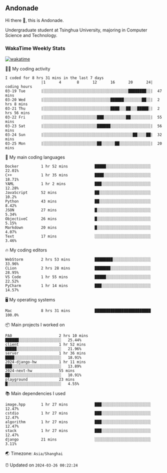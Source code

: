 ## Andonade

Hi there 👋, this is Andonade.

Undergraduate student at Tsinghua University, majoring in Computer Science and Technology.

### WakaTime Weekly Stats

[![wakatime](https://wakatime.com/badge/user/018bd8cc-ca3d-4a3e-a11d-74879d0e0c99.svg)](https://wakatime.com/@018bd8cc-ca3d-4a3e-a11d-74879d0e0c99)

🧑‍💻 My coding activity 

```text
I coded for 8 hrs 31 mins in the last 7 days
          		|1      4       8      12      16      20      24|	coding hours
03-19 Tue		|░░░░░░░░░░░░░░░░░░░░░░░░░░░░░░░░░░░░░░████████░░|	47 mins
03-20 Wed		|░░░░░░░░░░░░░░░░░░░░░░░░░░░░░░██████░░░░░░░░██░░|	2 hrs 8 mins
03-21 Thu		|░░░░░░░░░░░░░░░░░░░░░░░░░░░░░░████░░░██░░░█████░|	2 hrs 56 mins
03-22 Fri		|░░░░░░░░░░░░░░░░░░░░░░░░███░░░░░░░░░░██░░░░░░░░░|	55 mins
03-23 Sat		|░░░░░░░░░░░░░░░░░░░░░░░░██████░░░░░░░░░░░░░░░░░░|	56 mins
03-24 Sun		|░░░░░░░░░░░░░░░░░░░░░░░░░░░░░░░░░░░░░░░░██░░░░██|	32 mins
03-25 Mon		|░░░░░░░░░░░░░░░░░░░░░░░░██░░░░░░██░░░░░░░░░░░░░░|	20 mins
```

🌱 My main coding languages 

```text
Docker         	1 hr 52 mins        	█████░░░░░░░░░░░░░░░░░░░░	22.01%
C++            	1 hr 35 mins        	████░░░░░░░░░░░░░░░░░░░░░	18.71%
YAML           	1 hr 2 mins         	███░░░░░░░░░░░░░░░░░░░░░░	12.28%
JavaScript     	52 mins             	██░░░░░░░░░░░░░░░░░░░░░░░	10.2%
Python         	43 mins             	██░░░░░░░░░░░░░░░░░░░░░░░	8.42%
JSON           	27 mins             	█░░░░░░░░░░░░░░░░░░░░░░░░	5.34%
ObjectiveC     	26 mins             	█░░░░░░░░░░░░░░░░░░░░░░░░	5.15%
Markdown       	20 mins             	█░░░░░░░░░░░░░░░░░░░░░░░░	4.07%
Text           	17 mins             	░░░░░░░░░░░░░░░░░░░░░░░░░	3.46%
```

🔥 My coding editors 

```text
WebStorm       	2 hrs 53 mins       	████████░░░░░░░░░░░░░░░░░	33.96%
CLion          	2 hrs 28 mins       	███████░░░░░░░░░░░░░░░░░░	28.95%
VS Code        	1 hr 55 mins        	█████░░░░░░░░░░░░░░░░░░░░	22.52%
PyCharm        	1 hr 14 mins        	███░░░░░░░░░░░░░░░░░░░░░░	14.57%
```

🖥️ My operating systems 

```text
Mac            	8 hrs 31 mins       	█████████████████████████	100.0%
```

📦 Main projects I worked on 

```text
PA0                 	2 hrs 10 mins       	██████░░░░░░░░░░░░░░░░░░░	25.44%
client              	1 hr 52 mins        	█████░░░░░░░░░░░░░░░░░░░░	21.96%
server              	1 hr 36 mins        	████░░░░░░░░░░░░░░░░░░░░░	18.91%
2024-django-hw      	1 hr 11 mins        	███░░░░░░░░░░░░░░░░░░░░░░	13.89%
2024-next-hw        	55 mins             	██░░░░░░░░░░░░░░░░░░░░░░░	10.91%
playground          	23 mins             	█░░░░░░░░░░░░░░░░░░░░░░░░	4.55%
```

📚 Main dependencies I used 

```text
image.hpp      	1 hr 27 mins        	███░░░░░░░░░░░░░░░░░░░░░░	12.47%
cstdio         	1 hr 27 mins        	███░░░░░░░░░░░░░░░░░░░░░░	12.47%
algorithm      	1 hr 27 mins        	███░░░░░░░░░░░░░░░░░░░░░░	12.47%
stack          	1 hr 27 mins        	███░░░░░░░░░░░░░░░░░░░░░░	12.47%
django         	21 mins             	░░░░░░░░░░░░░░░░░░░░░░░░░	3.11%
```

🌏 Timezone: `Asia/Shanghai`

⏰ Updated on `2024-03-26 00:22:24`